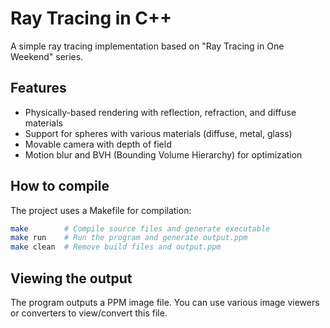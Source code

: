 # Ray Tracing in C++

A simple ray tracing implementation based on "Ray Tracing in One Weekend" series.

## Features
- Physically-based rendering with reflection, refraction, and diffuse materials
- Support for spheres with various materials (diffuse, metal, glass)
- Movable camera with depth of field
- Motion blur and BVH (Bounding Volume Hierarchy) for optimization

## How to compile
The project uses a Makefile for compilation:

```bash
make        # Compile source files and generate executable
make run    # Run the program and generate output.ppm
make clean  # Remove build files and output.ppm
```

## Viewing the output
The program outputs a PPM image file. You can use various image viewers or converters to view/convert this file.